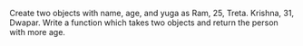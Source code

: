 Create two objects with name, age, and yuga as Ram, 25, Treta. Krishna, 31, Dwapar. Write a function which takes two objects and return the person with more age.